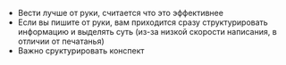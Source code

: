 * Вести лучше от руки, считается что это эффективнее
* Если вы пишите от руки, вам приходится сразу структурировать информацию и выделять суть (из-за низкой скорости написания, в отличии от печатанья)
* Важно сруктурировать конспект
